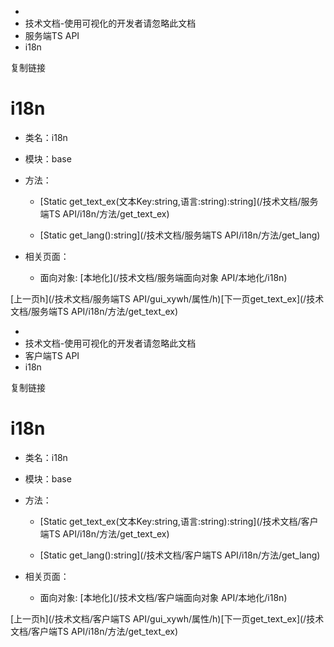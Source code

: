   * [](/)
  * 技术文档-使用可视化的开发者请忽略此文档
  * 服务端TS API
  * i18n

复制链接

# i18n

  * 类名：i18n

  * 模块：base

  * 方法：

    * [Static get_text_ex(文本Key:string,语言:string):string](/技术文档/服务端TS API/i18n/方法/get_text_ex)

    * [Static get_lang():string](/技术文档/服务端TS API/i18n/方法/get_lang)

  * 相关页面：

    * 面向对象: [本地化](/技术文档/服务端面向对象 API/本地化/i18n)

[上一页h](/技术文档/服务端TS API/gui_xywh/属性/h)[下一页get_text_ex](/技术文档/服务端TS
API/i18n/方法/get_text_ex)


  * [](/)
  * 技术文档-使用可视化的开发者请忽略此文档
  * 客户端TS API
  * i18n

复制链接

# i18n

  * 类名：i18n

  * 模块：base

  * 方法：

    * [Static get_text_ex(文本Key:string,语言:string):string](/技术文档/客户端TS API/i18n/方法/get_text_ex)

    * [Static get_lang():string](/技术文档/客户端TS API/i18n/方法/get_lang)

  * 相关页面：

    * 面向对象: [本地化](/技术文档/客户端面向对象 API/本地化/i18n)

[上一页h](/技术文档/客户端TS API/gui_xywh/属性/h)[下一页get_text_ex](/技术文档/客户端TS
API/i18n/方法/get_text_ex)


